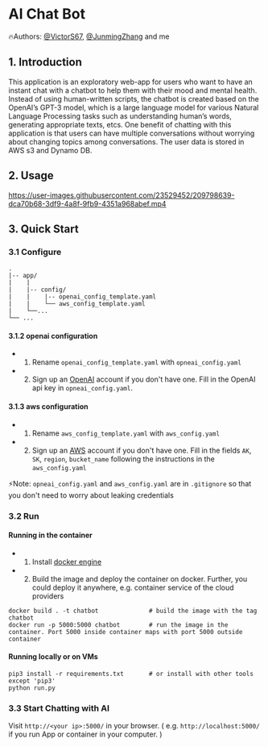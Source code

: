 # AI Chat Bot

🔥Authors: [@VictorS67](https://github.com/VictorS67), [@JunmingZhang](https://github.com/JunmingZhang) and me

## 1. Introduction

This application is an exploratory web-app for users who want to have an instant chat with a chatbot to help them with their mood and mental health. Instead of using human-written scripts, the chatbot is created based on the OpenAI’s GPT-3 model, which is a large language model for various Natural Language Processing tasks such as understanding human’s words, generating appropriate texts, etcs. One benefit of chatting with this application is that users can have multiple conversations without worrying about changing topics among conversations. The user data is stored in AWS s3 and Dynamo DB.

## 2. Usage


https://user-images.githubusercontent.com/23529452/209798639-dca70b68-3df9-4a8f-9fb9-4351a968abef.mp4


## 3. Quick Start

### 3.1 Configure 

```shell
.
|-- app/
|    |  
|    |-- config/
|    |    |-- openai_config_template.yaml
|    |    └── aws_config_template.yaml
|    └──...
└── ...
```
#### 3.1.2 openai configuration

- 1. Rename  `openai_config_template.yaml` with `opneai_config.yaml`
- 2. Sign up an [OpenAI](https://openai.com/) account if you don't have one. Fill in the OpenAI api key in `opneai_config.yaml`.

#### 3.1.3 aws configuration

- 1. Rename  `aws_config_template.yaml` with `aws_config.yaml`
- 2. Sign up an [AWS](https://aws.amazon.com/) account if you don't have one. Fill in the fields `AK`, `SK`, `region`, `bucket_name` following the instructions in the `aws_config.yaml` 

⚡️Note: `opneai_config.yaml` and `aws_config.yaml` are in `.gitignore` so that you don't need to worry about leaking credentials

### 3.2 Run 

#### Running in the container

- 1. Install [docker engine](https://docs.docker.com/engine/install/)
- 2. Build the image and deploy the container on docker. Further, you could deploy it anywhere, e.g. container service of the cloud providers
```shell
docker build . -t chatbot              # build the image with the tag chatbot
docker run -p 5000:5000 chatbot        # run the image in the container. Port 5000 inside container maps with port 5000 outside container
```

#### Running locally or on VMs

```shell
pip3 install -r requirements.txt       # or install with other tools except 'pip3'
python run.py
```

### 3.3 Start Chatting with AI 

Visit `http://<your ip>:5000/` in your browser. ( e.g. `http://localhost:5000/` if you run App or container in your computer. )
